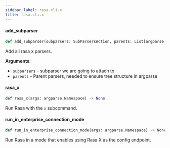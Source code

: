 ```yaml
---
sidebar_label: rasa.cli.x
title: rasa.cli.x
---
```

#### add\_subparser

```python
def add_subparser(subparsers: SubParsersAction, parents: List[argparse.ArgumentParser]) -> None
```

Add all rasa x parsers.

**Arguments**:

- `subparsers` - subparser we are going to attach to
- `parents` - Parent parsers, needed to ensure tree structure in argparse

#### rasa\_x

```python
def rasa_x(args: argparse.Namespace) -> None
```

Run Rasa with the `x` subcommand.

#### run\_in\_enterprise\_connection\_mode

```python
def run_in_enterprise_connection_mode(args: argparse.Namespace) -> None
```

Run Rasa in a mode that enables using Rasa X as the config endpoint.

